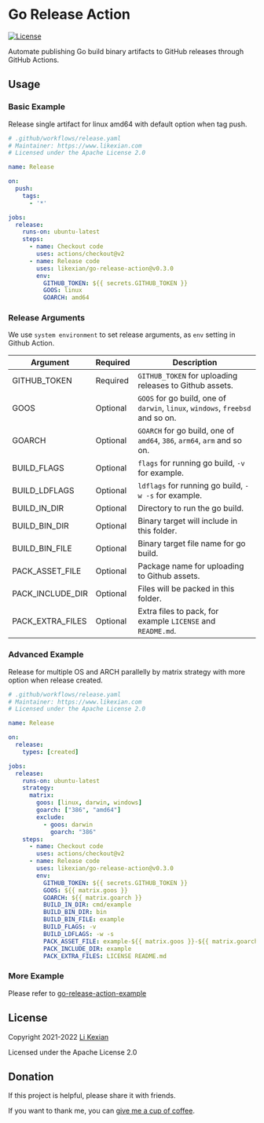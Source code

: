 # Go Release Action

[![License](https://img.shields.io/badge/license-Apache%202.0-blue.svg)](LICENSE)

Automate publishing Go build binary artifacts to GitHub releases through GitHub Actions.

## Usage

### Basic Example

Release single artifact for linux amd64 with default option when tag push.

```yaml
# .github/workflows/release.yaml
# Maintainer: https://www.likexian.com
# Licensed under the Apache License 2.0

name: Release

on:
  push:
    tags:
      - '*'

jobs:
  release:
    runs-on: ubuntu-latest
    steps:
      - name: Checkout code
        uses: actions/checkout@v2
      - name: Release code
        uses: likexian/go-release-action@v0.3.0
        env:
          GITHUB_TOKEN: ${{ secrets.GITHUB_TOKEN }}
          GOOS: linux
          GOARCH: amd64
```

### Release Arguments

We use `system environment` to set release arguments, as `env` setting in Github Action.

| Argument | Required | Description |
| -------- | -------- | ----------- |
| GITHUB_TOKEN | Required | `GITHUB_TOKEN` for uploading releases to Github assets. |
| GOOS | Optional | `GOOS` for go build, one of `darwin`, `linux`, `windows`, `freebsd` and so on. |
| GOARCH | Optional | `GOARCH` for go build, one of `amd64`, `386`, `arm64`, `arm` and so on. |
| BUILD_FLAGS | Optional | `flags` for running go build, `-v` for example. |
| BUILD_LDFLAGS | Optional | `ldflags` for running go build, `-w -s` for example. |
| BUILD_IN_DIR | Optional | Directory to run the go build. |
| BUILD_BIN_DIR | Optional | Binary target will include in this folder. |
| BUILD_BIN_FILE | Optional | Binary target file name for go build. |
| PACK_ASSET_FILE | Optional | Package name for uploading to Github assets. |
| PACK_INCLUDE_DIR | Optional | Files will be packed in this folder. |
| PACK_EXTRA_FILES | Optional | Extra files to pack, for example `LICENSE` and `README.md`. |

### Advanced Example

Release for multiple OS and ARCH parallelly by matrix strategy with more option when release created.

```yaml
# .github/workflows/release.yaml
# Maintainer: https://www.likexian.com
# Licensed under the Apache License 2.0

name: Release

on:
  release:
    types: [created]

jobs:
  release:
    runs-on: ubuntu-latest
    strategy:
      matrix:
        goos: [linux, darwin, windows]
        goarch: ["386", "amd64"]
        exclude:
          - goos: darwin
            goarch: "386"
    steps:
      - name: Checkout code
        uses: actions/checkout@v2
      - name: Release code
        uses: likexian/go-release-action@v0.3.0
        env:
          GITHUB_TOKEN: ${{ secrets.GITHUB_TOKEN }}
          GOOS: ${{ matrix.goos }}
          GOARCH: ${{ matrix.goarch }}
          BUILD_IN_DIR: cmd/example
          BUILD_BIN_DIR: bin
          BUILD_BIN_FILE: example
          BUILD_FLAGS: -v
          BUILD_LDFLAGS: -w -s
          PACK_ASSET_FILE: example-${{ matrix.goos }}-${{ matrix.goarch }}
          PACK_INCLUDE_DIR: example
          PACK_EXTRA_FILES: LICENSE README.md
```

### More Example

Please refer to [go-release-action-example](https://github.com/likexian/go-release-action-example)

## License

Copyright 2021-2022 [Li Kexian](https://www.likexian.com/)

Licensed under the Apache License 2.0

## Donation

If this project is helpful, please share it with friends.

If you want to thank me, you can [give me a cup of coffee](https://www.likexian.com/donate/).
